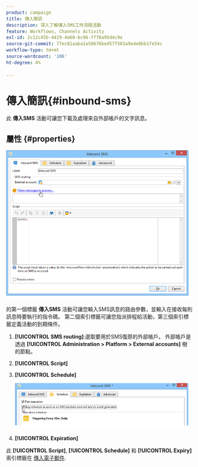 ```yaml
---
product: campaign
title: 傳入簡訊
description: 深入了解傳入SMS工作流程活動
feature: Workflows, Channels Activity
exl-id: 2c12c45b-4429-4e60-bc96-ff70a95d4c9e
source-git-commit: 77ec01aaba1e50676bed57f503a9e4e8bb1fe54c
workflow-type: tm+mt
source-wordcount: '106'
ht-degree: 4%

---
```


# 傳入簡訊{#inbound-sms}



此 **傳入SMS** 活動可讓您下載及處理來自外部帳戶的文字訊息。

## 屬性 {#properties}

![](assets/sms_rec_edit.png)

的第一個標籤 **傳入SMS** 活動可讓您輸入SMS訊息的路由參數，並輸入在接收每則訊息時要執行的指令碼。 第二個索引標籤可讓您指派排程給活動，第三個索引標籤定義活動的到期條件。

1. **[!UICONTROL SMS routing]**:選取要用於SMS復原的外部帳戶。 外部帳戶是透過 **[!UICONTROL Administration > Platform > External accounts]** 樹的節點。
1. **[!UICONTROL Script]**
1. **[!UICONTROL Schedule]**

   ![](assets/sms_rec_edit_2.png)

1. **[!UICONTROL Expiration]**

此 **[!UICONTROL Script]**, **[!UICONTROL Schedule]** 和 **[!UICONTROL Expiry]** 索引標籤在 [傳入電子郵件](inbound-emails.md).
